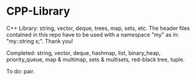 # CPP-Library
C++ Library: string, vector, deque, trees, map, sets, etc.
The header files contained in this repo have to be used with a namespace "my" as in: "my::string s;".
Thank you!

Completed: string, vector, deque, hashmap, list, binary_heap, priority_queue, map & multimap, sets & multisets, red-black tree, tuple.

To do: pair.
